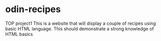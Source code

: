 # odin-recipes
TOP project1
This is a website that will display a couple of recipes using basic HTML language. 
This should demonstrate a strong knowledge of HTML basics 